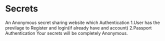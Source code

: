 # Secrets
An Anonymous secret sharing website which Authentication
1.User has the previlage to Register and login(if already have and account)
2.Passport Authentication
Your secrets will be completely Anonymous.
